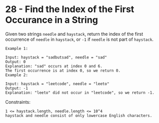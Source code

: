 # 28 - Find the Index of the First Occurance in a String
Given two strings `needle` and `haystack`, return the index of the first occurrence of `needle` in `haystack`, or `-1` if `needle` is not part of `haystack`.

````
Example 1:

Input: haystack = "sadbutsad", needle = "sad"
Output: 0
Explanation: "sad" occurs at index 0 and 6.
The first occurrence is at index 0, so we return 0.
Example 2:

Input: haystack = "leetcode", needle = "leeto"
Output: -1
Explanation: "leeto" did not occur in "leetcode", so we return -1.
````
 

Constraints:

````
1 <= haystack.length, needle.length <= 10^4
haystack and needle consist of only lowercase English characters.
````
